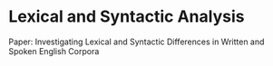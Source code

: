 # Lexical and Syntactic Analysis
Paper: Investigating Lexical and Syntactic Differences in Written and Spoken English Corpora
